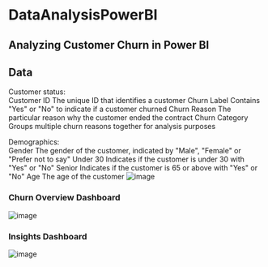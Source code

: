 # DataAnalysisPowerBI
## Analyzing Customer Churn in Power BI

## Data
Customer status:	
Customer ID	The unique ID that identifies a customer
Churn Label	Contains "Yes" or "No" to indicate if a customer churned
Churn Reason	The particular reason why the customer ended the contract
Churn Category	Groups multiple churn reasons together for analysis purposes
	
	
Demographics:	
Gender	The gender of the customer, indicated by "Male", "Female" or "Prefer not to say"
Under 30	Indicates if the customer is under 30 with "Yes" or "No"
Senior	Indicates if the customer is 65 or above with "Yes" or "No"
Age	The age of the customer
![image](https://github.com/vibrahimova/DataAnalysisPowerBI/assets/68854630/5cd504b1-2dff-41c8-8bd8-978296c38145)




### Churn Overview Dashboard
![image](https://github.com/vibrahimova/DataAnalysisPowerBI/assets/68854630/27633a54-e4d9-493c-bcef-660566c8bc3c)

### Insights Dashboard
![image](https://github.com/vibrahimova/DataAnalysisPowerBI/assets/68854630/90bde6df-cd4c-404b-8b3a-f09b7e7c9a48)

